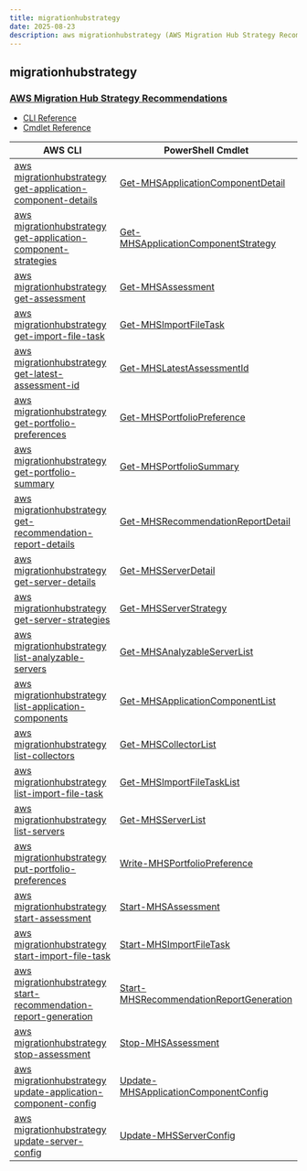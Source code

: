 ```yaml
---
title: migrationhubstrategy
date: 2025-08-23
description: aws migrationhubstrategy (AWS Migration Hub Strategy Recommendations) command/cmdlet list.
---
```


## migrationhubstrategy

### [AWS Migration Hub Strategy Recommendations](https://aws.amazon.com/migration-hub/)

* [CLI Reference](https://awscli.amazonaws.com/v2/documentation/api/latest/reference/migrationhubstrategy/index.html)
* [Cmdlet Reference](https://docs.aws.amazon.com/powershell/latest/reference/items/MigrationHubStrategyRecommendations_cmdlets.html)

|AWS CLI|PowerShell Cmdlet|
|----|----|
|[aws migrationhubstrategy get-application-component-details](https://awscli.amazonaws.com/v2/documentation/api/latest/reference/migrationhubstrategy/get-application-component-details.html)|[Get-MHSApplicationComponentDetail](https://docs.aws.amazon.com/powershell/latest/reference/items/Get-MHSApplicationComponentDetail.html)|
|[aws migrationhubstrategy get-application-component-strategies](https://awscli.amazonaws.com/v2/documentation/api/latest/reference/migrationhubstrategy/get-application-component-strategies.html)|[Get-MHSApplicationComponentStrategy](https://docs.aws.amazon.com/powershell/latest/reference/items/Get-MHSApplicationComponentStrategy.html)|
|[aws migrationhubstrategy get-assessment](https://awscli.amazonaws.com/v2/documentation/api/latest/reference/migrationhubstrategy/get-assessment.html)|[Get-MHSAssessment](https://docs.aws.amazon.com/powershell/latest/reference/items/Get-MHSAssessment.html)|
|[aws migrationhubstrategy get-import-file-task](https://awscli.amazonaws.com/v2/documentation/api/latest/reference/migrationhubstrategy/get-import-file-task.html)|[Get-MHSImportFileTask](https://docs.aws.amazon.com/powershell/latest/reference/items/Get-MHSImportFileTask.html)|
|[aws migrationhubstrategy get-latest-assessment-id](https://awscli.amazonaws.com/v2/documentation/api/latest/reference/migrationhubstrategy/get-latest-assessment-id.html)|[Get-MHSLatestAssessmentId](https://docs.aws.amazon.com/powershell/latest/reference/items/Get-MHSLatestAssessmentId.html)|
|[aws migrationhubstrategy get-portfolio-preferences](https://awscli.amazonaws.com/v2/documentation/api/latest/reference/migrationhubstrategy/get-portfolio-preferences.html)|[Get-MHSPortfolioPreference](https://docs.aws.amazon.com/powershell/latest/reference/items/Get-MHSPortfolioPreference.html)|
|[aws migrationhubstrategy get-portfolio-summary](https://awscli.amazonaws.com/v2/documentation/api/latest/reference/migrationhubstrategy/get-portfolio-summary.html)|[Get-MHSPortfolioSummary](https://docs.aws.amazon.com/powershell/latest/reference/items/Get-MHSPortfolioSummary.html)|
|[aws migrationhubstrategy get-recommendation-report-details](https://awscli.amazonaws.com/v2/documentation/api/latest/reference/migrationhubstrategy/get-recommendation-report-details.html)|[Get-MHSRecommendationReportDetail](https://docs.aws.amazon.com/powershell/latest/reference/items/Get-MHSRecommendationReportDetail.html)|
|[aws migrationhubstrategy get-server-details](https://awscli.amazonaws.com/v2/documentation/api/latest/reference/migrationhubstrategy/get-server-details.html)|[Get-MHSServerDetail](https://docs.aws.amazon.com/powershell/latest/reference/items/Get-MHSServerDetail.html)|
|[aws migrationhubstrategy get-server-strategies](https://awscli.amazonaws.com/v2/documentation/api/latest/reference/migrationhubstrategy/get-server-strategies.html)|[Get-MHSServerStrategy](https://docs.aws.amazon.com/powershell/latest/reference/items/Get-MHSServerStrategy.html)|
|[aws migrationhubstrategy list-analyzable-servers](https://awscli.amazonaws.com/v2/documentation/api/latest/reference/migrationhubstrategy/list-analyzable-servers.html)|[Get-MHSAnalyzableServerList](https://docs.aws.amazon.com/powershell/latest/reference/items/Get-MHSAnalyzableServerList.html)|
|[aws migrationhubstrategy list-application-components](https://awscli.amazonaws.com/v2/documentation/api/latest/reference/migrationhubstrategy/list-application-components.html)|[Get-MHSApplicationComponentList](https://docs.aws.amazon.com/powershell/latest/reference/items/Get-MHSApplicationComponentList.html)|
|[aws migrationhubstrategy list-collectors](https://awscli.amazonaws.com/v2/documentation/api/latest/reference/migrationhubstrategy/list-collectors.html)|[Get-MHSCollectorList](https://docs.aws.amazon.com/powershell/latest/reference/items/Get-MHSCollectorList.html)|
|[aws migrationhubstrategy list-import-file-task](https://awscli.amazonaws.com/v2/documentation/api/latest/reference/migrationhubstrategy/list-import-file-task.html)|[Get-MHSImportFileTaskList](https://docs.aws.amazon.com/powershell/latest/reference/items/Get-MHSImportFileTaskList.html)|
|[aws migrationhubstrategy list-servers](https://awscli.amazonaws.com/v2/documentation/api/latest/reference/migrationhubstrategy/list-servers.html)|[Get-MHSServerList](https://docs.aws.amazon.com/powershell/latest/reference/items/Get-MHSServerList.html)|
|[aws migrationhubstrategy put-portfolio-preferences](https://awscli.amazonaws.com/v2/documentation/api/latest/reference/migrationhubstrategy/put-portfolio-preferences.html)|[Write-MHSPortfolioPreference](https://docs.aws.amazon.com/powershell/latest/reference/items/Write-MHSPortfolioPreference.html)|
|[aws migrationhubstrategy start-assessment](https://awscli.amazonaws.com/v2/documentation/api/latest/reference/migrationhubstrategy/start-assessment.html)|[Start-MHSAssessment](https://docs.aws.amazon.com/powershell/latest/reference/items/Start-MHSAssessment.html)|
|[aws migrationhubstrategy start-import-file-task](https://awscli.amazonaws.com/v2/documentation/api/latest/reference/migrationhubstrategy/start-import-file-task.html)|[Start-MHSImportFileTask](https://docs.aws.amazon.com/powershell/latest/reference/items/Start-MHSImportFileTask.html)|
|[aws migrationhubstrategy start-recommendation-report-generation](https://awscli.amazonaws.com/v2/documentation/api/latest/reference/migrationhubstrategy/start-recommendation-report-generation.html)|[Start-MHSRecommendationReportGeneration](https://docs.aws.amazon.com/powershell/latest/reference/items/Start-MHSRecommendationReportGeneration.html)|
|[aws migrationhubstrategy stop-assessment](https://awscli.amazonaws.com/v2/documentation/api/latest/reference/migrationhubstrategy/stop-assessment.html)|[Stop-MHSAssessment](https://docs.aws.amazon.com/powershell/latest/reference/items/Stop-MHSAssessment.html)|
|[aws migrationhubstrategy update-application-component-config](https://awscli.amazonaws.com/v2/documentation/api/latest/reference/migrationhubstrategy/update-application-component-config.html)|[Update-MHSApplicationComponentConfig](https://docs.aws.amazon.com/powershell/latest/reference/items/Update-MHSApplicationComponentConfig.html)|
|[aws migrationhubstrategy update-server-config](https://awscli.amazonaws.com/v2/documentation/api/latest/reference/migrationhubstrategy/update-server-config.html)|[Update-MHSServerConfig](https://docs.aws.amazon.com/powershell/latest/reference/items/Update-MHSServerConfig.html)|

